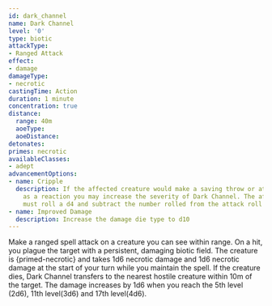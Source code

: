```yaml
---
id: dark_channel
name: Dark Channel
level: '0'
type: biotic
attackType:
- Ranged Attack
effect:
- damage
damageType:
- necrotic
castingTime: Action
duration: 1 minute
concentration: true
distance:
  range: 40m
  aoeType: 
  aoeDistance: 
detonates: 
primes: necrotic
availableClasses:
- adept
advancementOptions:
- name: Cripple
  description: If the affected creature would make a saving throw or attack roll,
    as a reaction you may increase the severity of Dark Channel. The affected creature
    must roll a d4 and subtract the number rolled from the attack roll or saving throw.
- name: Improved Damage
  description: Increase the damage die type to d10
---
```

Make a ranged spell attack on a creature you can see within range. On a hit, you plague the target with a persistent, damaging biotic field. The creature is {primed-necrotic} and takes 1d6 necrotic damage and 1d6 necrotic damage at the start of your turn while you maintain the spell. If the creature dies, Dark Channel transfers to the nearest hostile creature within 10m of the target.
The damage increases by 1d6 when you reach the 5th level (2d6), 11th level(3d6) and 17th level(4d6).